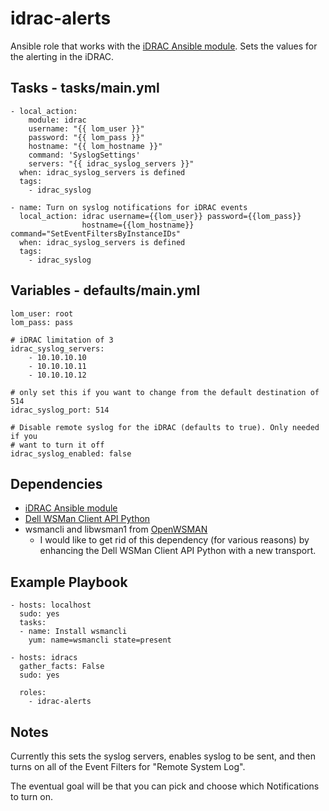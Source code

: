 # idrac-alerts
Ansible role that works with the [iDRAC Ansible module](https://github.com/hbeatty/iDRAC-Ansible-module). Sets the values for the alerting in the iDRAC.

## Tasks - tasks/main.yml

```
- local_action: 
    module: idrac
    username: "{{ lom_user }}"
    password: "{{ lom_pass }}"
    hostname: "{{ lom_hostname }}"
    command: 'SyslogSettings'
    servers: "{{ idrac_syslog_servers }}"
  when: idrac_syslog_servers is defined
  tags:
    - idrac_syslog

- name: Turn on syslog notifications for iDRAC events
  local_action: idrac username={{lom_user}} password={{lom_pass}}
                hostname={{lom_hostname}} command="SetEventFiltersByInstanceIDs"
  when: idrac_syslog_servers is defined
  tags:
    - idrac_syslog
```

## Variables - defaults/main.yml

```
lom_user: root
lom_pass: pass

# iDRAC limitation of 3
idrac_syslog_servers:
    - 10.10.10.10
    - 10.10.10.11
    - 10.10.10.12

# only set this if you want to change from the default destination of 514
idrac_syslog_port: 514

# Disable remote syslog for the iDRAC (defaults to true). Only needed if you
# want to turn it off
idrac_syslog_enabled: false
```

## Dependencies

* [iDRAC Ansible module](https://github.com/hbeatty/iDRAC-Ansible-module)
* [Dell WSMan Client API Python](https://github.com/hbeatty/dell-wsman-client-api-python)
* wsmancli and libwsman1 from [OpenWSMAN](https://openwsman.github.io/)
  * I would like to get rid of this dependency (for various reasons) by enhancing the Dell WSMan Client API Python with a new transport.

## Example Playbook

```
- hosts: localhost
  sudo: yes
  tasks:
  - name: Install wsmancli
    yum: name=wsmancli state=present

- hosts: idracs
  gather_facts: False
  sudo: yes

  roles:
    - idrac-alerts
```

## Notes

Currently this sets the syslog servers, enables syslog to be sent, and then turns on all of the Event Filters for "Remote System Log".  

The eventual goal will be that you can pick and choose which Notifications to turn on.
